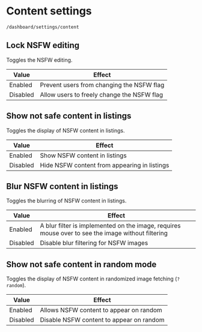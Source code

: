 # Content settings

`/dashboard/settings/content`

## Lock NSFW editing

Toggles the NSFW editing.

| Value    | Effect                                     |
| -------- | ------------------------------------------ |
| Enabled  | Prevent users from changing the NSFW flag  |
| Disabled | Allow users to freely change the NSFW flag |

## Show not safe content in listings

Toggles the display of NSFW content in listings.

| Value    | Effect                                       |
| -------- | -------------------------------------------- |
| Enabled  | Show NSFW content in listings                |
| Disabled | Hide NSFW content from appearing in listings |

## Blur NSFW content in listings

Toggles the blurring of NSFW content in listings.

| Value    | Effect                                                                                            |
| -------- | ------------------------------------------------------------------------------------------------- |
| Enabled  | A blur filter is implemented on the image, requires mouse over to see the image without filtering |
| Disabled | Disable blur filtering for NSFW images                                                            |

## Show not safe content in random mode

Toggles the display of NSFW content in randomized image fetching (`?random`).

| Value    | Effect                                   |
| -------- | ---------------------------------------- |
| Enabled  | Allows NSFW content to appear on random  |
| Disabled | Disable NSFW content to appear on random |
